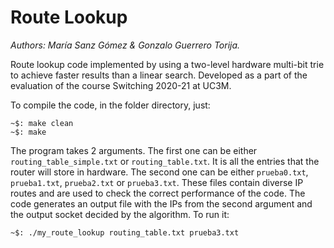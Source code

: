 # Route Lookup
*Authors: María Sanz Gómez & Gonzalo Guerrero Torija.*

Route lookup code implemented by using a two-level hardware multi-bit trie to achieve faster results than a linear search. Developed as a part of the evaluation of the course Switching 2020-21 at UC3M.

To compile the code, in the folder directory, just: 
```
~$: make clean
~$: make
```
The program takes 2 arguments. The first one can be either `routing_table_simple.txt` or `routing_table.txt`. It is all the entries that the router will store in hardware. The second one can be either `prueba0.txt`, `prueba1.txt`, `prueba2.txt` or `prueba3.txt`. These files contain diverse IP routes and are used to check the correct performance of the code. The code generates an output file with the IPs from the second argument and the output socket decided by the algorithm. To run it:

```
~$: ./my_route_lookup routing_table.txt prueba3.txt
```
